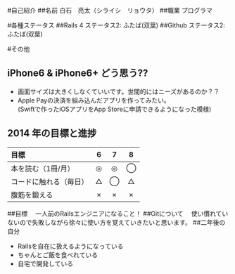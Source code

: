 #自己紹介
##名前
  白石　亮太（シライシ　リョウタ）
##職業
  プログラマ

#各種ステータス
##Rails 4
  ステータス2: ふたば(双葉)
##Github
  ステータス2: ふたば(双葉)

#その他
## iPhone6 & iPhone6+ どう思う??

- 画面サイズは大きくしなくていいです。世間的にはニーズがあるのか？？ 
- Apple Payの決済を組み込んだアプリを作ってみたい。  
  (Swiftで作ったiOSアプリをApp Storeに申請できるようになった模様)

## 2014 年の目標と進捗
| 目標 | 6 | 7 | 8 |
| :--- | :-: | :-: | :-: |
| 本を読む（1冊/月） | ◎ | ◎ | ◯ |
| コードに触れる（毎日） | △ | ◯ | △ |
| 腹筋を鍛える | × | × | × |

##目標
　一人前のRailsエンジニアになること！
##Gitについて
　使い慣れていないので失敗しながら徐々に使い方を覚えていきたいと思います。
##二年後の自分
  * Railsを自在に扱えるようになっている
  * ちゃんとご飯を食べれている
  * 自宅で開発している


